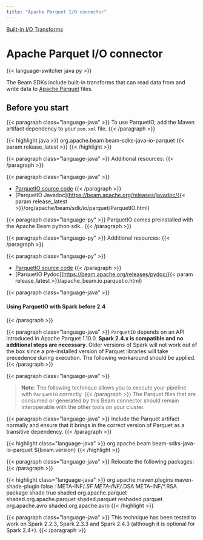 ```yaml
---
title: "Apache Parquet I/O connector"
---
```

<!--
Licensed under the Apache License, Version 2.0 (the "License");
you may not use this file except in compliance with the License.
You may obtain a copy of the License at

http://www.apache.org/licenses/LICENSE-2.0

Unless required by applicable law or agreed to in writing, software
distributed under the License is distributed on an "AS IS" BASIS,
WITHOUT WARRANTIES OR CONDITIONS OF ANY KIND, either express or implied.
See the License for the specific language governing permissions and
limitations under the License.
-->

[Built-in I/O Transforms](/documentation/io/built-in/)

# Apache Parquet I/O connector

{{< language-switcher java py >}}

The Beam SDKs include built-in transforms that can read data from and write data
to [Apache Parquet](https://parquet.apache.org) files.

## Before you start

<!-- Java specific -->

{{< paragraph class="language-java" >}}
To use ParquetIO, add the Maven artifact dependency to your `pom.xml` file.
{{< /paragraph >}}

{{< highlight java >}}
<dependency>
    <groupId>org.apache.beam</groupId>
    <artifactId>beam-sdks-java-io-parquet</artifactId>
    <version>{{< param release_latest >}}</version>
</dependency>
{{< /highlight >}}

{{< paragraph class="language-java" >}}
Additional resources:
{{< /paragraph >}}

{{< paragraph class="language-java" >}}
* [ParquetIO source code](https://github.com/apache/beam/blob/master/sdks/java/io/parquet/src/main/java/org/apache/beam/sdk/io/parquet/ParquetIO.java)
{{< /paragraph >}}
* [ParquetIO Javadoc](https://beam.apache.org/releases/javadoc/{{< param release_latest >}}/org/apache/beam/sdk/io/parquet/ParquetIO.html)

<!-- Python specific -->

{{< paragraph class="language-py" >}}
ParquetIO comes preinstalled with the Apache Beam python sdk..
{{< /paragraph >}}

{{< paragraph class="language-py" >}}
Additional resources:
{{< /paragraph >}}

{{< paragraph class="language-py" >}}
* [ParquetIO source code](https://github.com/apache/beam/blob/master/sdks/python/apache_beam/io/parquetio.py)
{{< /paragraph >}}
* [ParquetIO Pydoc](https://beam.apache.org/releases/pydoc/{{< param release_latest >}}/apache_beam.io.parquetio.html)

{{< paragraph class="language-java" >}}
#### Using ParquetIO with Spark before 2.4
{{< /paragraph >}}

{{< paragraph class="language-java" >}}
`ParquetIO` depends on an API introduced in Apache Parquet 1.10.0.  **Spark 2.4.x is compatible and no additional steps are necessary**.  Older versions of Spark will not work out of the box since a pre-installed version of Parquet libraries will take precedence during execution.  The following workaround should be applied.
{{< /paragraph >}}

{{< paragraph class="language-java" >}}
> **Note**: The following technique allows you to execute your pipeline with `ParquetIO` correctly.
{{< /paragraph >}}
> The Parquet files that are consumed or generated by this Beam connector should remain interoperable with the other tools on your cluster.

{{< paragraph class="language-java" >}}
Include the Parquet artifact normally and ensure that it brings in the correct version of Parquet as a transitive dependency.
{{< /paragraph >}}

{{< highlight class="language-java" >}}
<dependency>
    <groupId>org.apache.beam</groupId>
    <artifactId>beam-sdks-java-io-parquet</artifactId>
    <version>${beam.version}</version>
</dependency>
{{< /highlight >}}
 
{{< paragraph class="language-java" >}}
Relocate the following packages:
{{< /paragraph >}}

{{< highlight class="language-java" >}}
<plugin>
  <groupId>org.apache.maven.plugins</groupId>
  <artifactId>maven-shade-plugin</artifactId>
  <configuration>
    <createDependencyReducedPom>false</createDependencyReducedPom>
    <filters>
      <filter>
        <artifact>*:*</artifact>
        <excludes>
          <exclude>META-INF/*.SF</exclude>
          <exclude>META-INF/*.DSA</exclude>
          <exclude>META-INF/*.RSA</exclude>
        </excludes>
      </filter>
    </filters>
  </configuration>
  <executions>
    <execution>
      <phase>package</phase>
      <goals>
        <goal>shade</goal>
      </goals>
      <configuration>
        <shadedArtifactAttached>true</shadedArtifactAttached>
        <shadedClassifierName>shaded</shadedClassifierName>
        <relocations>
          <relocation>
            <pattern>org.apache.parquet</pattern>
            <shadedPattern>shaded.org.apache.parquet</shadedPattern>
          </relocation>
          <!-- Some packages are shaded already, and on the original spark classpath. Shade them more. -->
          <relocation>
            <pattern>shaded.parquet</pattern>
            <shadedPattern>reshaded.parquet</shadedPattern>
          </relocation>
          <relocation>
            <pattern>org.apache.avro</pattern>
            <shadedPattern>shaded.org.apache.avro</shadedPattern>
          </relocation>
        </relocations>
        <transformers>
          <transformer
            implementation="org.apache.maven.plugins.shade.resource.ServicesResourceTransformer"/>
        </transformers>
      </configuration>
    </execution>
  </executions>
</plugin>
{{< /highlight >}}

{{< paragraph class="language-java" >}}
This technique has been tested to work on Spark 2.2.3, Spark 2.3.3 and Spark 2.4.3 (although it is optional for Spark 2.4+).
{{< /paragraph >}}
